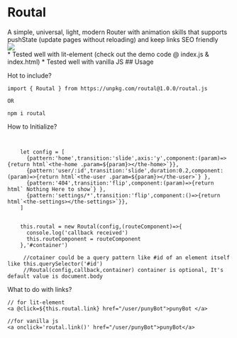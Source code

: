 
<h1>Routal</h1>
 A simple, universal, light, modern Router with animation skills that supports pushState (update pages without reloading) and keep links SEO friendly
 <br>
<img src="https://media3.giphy.com/media/Rf4CG6Bu9p7vPfeXHd/giphy.gif">
  <br>
* Tested well with lit-element (check out the demo code @ index.js & index.html)
* Tested well with vanilla JS
## Usage

Hot to include?
```
import { Routal } from https://unpkg.com/routal@1.0.0/routal.js

OR

npm i routal
```

How to Initialize?
```


    let config = [
      {pattern:'home',transition:'slide',axis:'y',component:(param)=>{return html`<the-home .param=${param}></the-home>`}},
      {pattern:'user/:id',transition:'slide',duration:0.2,component:(param)=>{return html`<the-user .param=${param}></the-user>`} },
      {pattern:'404',transition:'flip',component:(param)=>{return html` Nothing Here to show`} },
      {pattern:'settings/*',transition:'flip',component:()=>{return html`<the-settings></the-settings>`}},
    ]
    

    this.routal = new Routal(config,(routeComponent)=>{
      console.log('callback received')
      this.routeComponent = routeComponent
    },'#container')

     //cotainer could be a query pattern like #id of an element itself like this.querySelector('#id')
     //Routal(config,callback,container) container is optional, It's default value is document.body

```

What to do with links?
```
// for lit-element
<a @click=${this.routal.link} href="/user/punyBot">punyBot </a> 

//for vanilla js
<a onclick='routal.link()' href="/user/punyBot">punyBot</a>
```